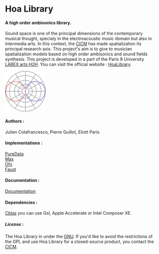 # Hoa Library 

#### A high order ambisonics library.

Sound space is one of the principal dimensions of the contemporary musical thought, specialy in the electroacoustic music domain but also in intermedia arts. In this context, the [CICM](http://cicm.mshparisnord.org/ "CICM") has made spatialization its principal research axis. This project's aim is to give to musician spatialization models based on high order ambisonics and sound fields synthesis. This project is developed in a part of the Paris 8 University [LABEX arts H2H](http://www.labex-arts-h2h.fr/ "LABEX arts H2H"). You can visit the official website : [HoaLibrary](http://www.mshparisnord.fr/hoalibrary/ "HoaLibrary").

![Image](https://raw.githubusercontent.com/CICM/HoaLibrary-Light/gh-pages/hoa-icon.png "Hoa-Icon")

#### Authors :

Julien Colafrancesco, Pierre Guillot, Eliott Paris

#### Implementations :

[PureData](https://github.com/CICM/HoaLibrary-PD "PureData")<br/>
[Max](https://github.com/CICM/HoaLibrary-Max "Max")<br/>
[Ofx](https://github.com/CICM/ofxHoa "Open Framework")<br/>
[Faust](https://github.com/CICM/HoaLibrary-Faust "Faust")

#### Documentation :

[Documentation](http://cicm.github.io/HoaLibrary-Light "Documentation")

#### Dependencies : 

[Cblas](http://www.netlib.org/clapack/cblas/ "Cblas") you can use Gsl, Apple Accelerate or Intel Composer XE.

##### License : 

The Hoa Library in under the [GNU](http://www.gnu.org/copyleft/gpl.html "GNU Public License"). If you'd like to avoid the restrictions of the GPL and use Hoa Library for a closed-source product, you contact the [CICM](http://cicm.mshparisnord.org/ "CICM").


